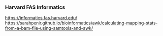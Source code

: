 
### Harvard FAS Informatics
https://informatics.fas.harvard.edu/
https://sarahpenir.github.io/bioinformatics/awk/calculating-mapping-stats-from-a-bam-file-using-samtools-and-awk/
